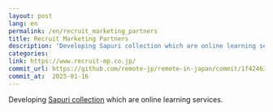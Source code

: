 ```yaml
---
layout: post
lang: en
permalink: /en/recruit_marketing_partners
title: Recruit Marketing Partners
description: 'Developing Sapuri collection which are online learning services.'
categories: 
link: https://www.recruit-mp.co.jp/
commit_url: https://github.com/remote-jp/remote-in-japan/commit/1f42463fa278ec6976af90175ef27509a22908f0
commit_at:  2025-01-16
---
```


<p>Developing <a href="https://www.recruit-mp.co.jp/service/sapuri.html">Sapuri collection</a> which are online learning services.</p>
